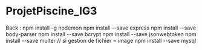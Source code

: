 # ProjetPiscine_IG3

Back : 
npm install -g nodemon
npm install --save express
npm install --save body-parser
npm install --save bcrypt
npm install --save jsonwebtoken
npm install --save multer // si gestion de fichier = image
npm install --save mysql